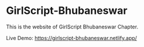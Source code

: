 # GirlScript-Bhubaneswar 
This is the website of GirlScript Bhubaneswar Chapter.

Live Demo: https://girlscript-bhubaneswar.netlify.app/
